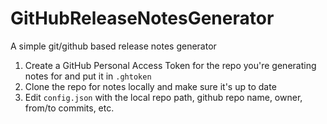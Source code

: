 # GitHubReleaseNotesGenerator
A simple git/github based release notes generator

1. Create a GitHub Personal Access Token for the repo you're generating notes for and put it in `.ghtoken`
2. Clone the repo for notes locally and make sure it's up to date
3. Edit `config.json` with the local repo path, github repo name, owner, from/to commits, etc.
